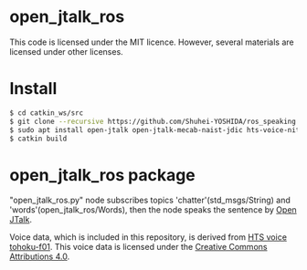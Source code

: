 open_jtalk_ros
====
This code is licensed under the MIT licence.
However, several materials are licensed under other licenses.

# Install

```bash
$ cd catkin_ws/src
$ git clone --recursive https://github.com/Shuhei-YOSHIDA/ros_speaking.git
$ sudo apt install open-jtalk open-jtalk-mecab-naist-jdic hts-voice-nitech-jp-atr503-m001
$ catkin build
```

# open_jtalk_ros package
"open_jtalk_ros.py" node subscribes topics 'chatter'(std_msgs/String) and 'words'(open_jtalk_ros/Words),
then the node speaks the sentence by [Open JTalk](http://open-jtalk.sourceforge.net/).

Voice data, which is included in this repository, is derived from [HTS voice tohoku-f01](https://github.com/icn-lab/htsvoice-tohoku-f01).
This voice data is licensed under the [Creative Commons Attributions 4.0](http://creativecommons.org/licenses/by/4.0/).
